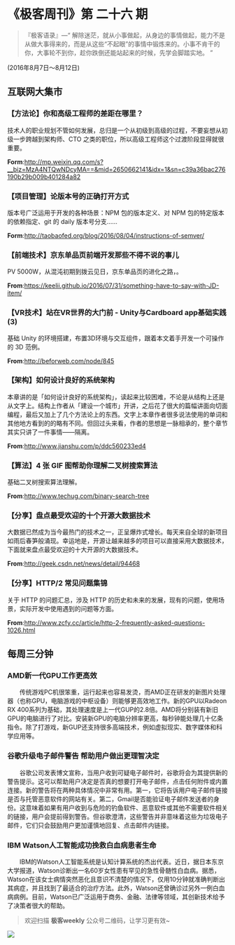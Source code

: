 # 《极客周刊》第 二十六 期

>『极客语录』—“  解除迷茫，就从小事做起，从身边的事情做起，能力不是从做大事得来的，而是从这些“不起眼”的事情中锻炼来的。小事不肯干的你，大事轮不到你，趁你跌倒还能站起来的时候，先学会脚踏实地。 ”  

(2016年8月7日～8月12日)

## 互联网大集市

### 【方法论】你和高级工程师的差距在哪里？

技术人的职业规划不管如何发展，总归是一个从初级到高级的过程，不要妄想从初级一步跨越到架构师、CTO 之类的职位，所以高级工程师这个过渡阶段显得就很重要。

**Form**:<http://mp.weixin.qq.com/s?__biz=MzA4NTQwNDcyMA==&mid=2650662141&idx=1&sn=c39a36bac276190b29b009b401284a82>

### 【项目管理】论版本号的正确打开方式

版本号广泛运用于开发的各种场景：NPM 包的版本定义、对 NPM 包的特定版本的依赖指定、git 的 daily 版本号分支……

**Form**:<http://taobaofed.org/blog/2016/08/04/instructions-of-semver/>

### 【前端技术】京东单品页前端开发那些不得不说的事儿

PV 5000W，从混沌初期到拨云见日，京东单品页的进化之路，。

**From**:<https://keelii.github.io/2016/07/31/something-have-to-say-with-JD-item/>

### 【VR技术】站在VR世界的大门前 - Unity与Cardboard app基础实践(3)

基础 Unity 的环境搭建，布置3D环境与交互组件，跟着本文着手开发一个可操作的 3D 范例。

**From**:<http://beforweb.com/node/845>

### 【架构】如何设计良好的系统架构

本章讲的是「如何设计良好的系统架构」，读起来比较困难，不论是从结构上还是从文字上。结构上作者从「建设一个城市」开讲，之后花了很大的篇幅讲面向切面编程，最后又加上了几个方法论上的东西。文字上本章作者很多说法使用的单词和其他地方看到的的略有不同。但回过头来看，作者的思想是一脉相承的，整个章节其实只讲了一件事情——隔离。

**From**:<http://www.jianshu.com/p/ddc560233ed4>

### 【算法】4 张 GIF 图帮助你理解二叉树搜索算法

基础二叉树搜索算法理解。

**From**:<http://www.techug.com/binary-search-tree>

### 【分享】盘点最受欢迎的十个开源大数据技术

大数据已然成为当今最热门的技术之一，正呈爆炸式增长。每天来自全球的新项目如雨后春笋般涌现。幸运地是，开源让越来越多的项目可以直接采用大数据技术，下面就来盘点最受欢迎的十大开源的大数据技术。

**From**:<http://geek.csdn.net/news/detail/94468>

### 【分享】HTTP/2 常见问题集锦

关于 HTTP 的问题汇总，涉及 HTTP 的历史和未来的发展，现有的问题，使用场景，实际开发中使用遇到的问题等方面。

**From**:<http://www.zcfy.cc/article/http-2-frequently-asked-questions-1026.html>

## 每周三分钟

### AMD新一代GPU工作更高效

　　传统游戏PC机很笨重，运行起来也容易发烫，而AMD正在研发的新图片处理器（也称GPU，电脑游戏的中枢设备）则能够更高效地工作。新的GPU以Radeon RX 400系列为基础，其处理速度是上一代GUP的2.8倍。AMD将分别装有新旧GPU的电脑进行了对比。安装新GPU的电脑分辨率更高，每秒钟能处理几十亿条指令。除了打游戏，新GUP还支持很多高端技术，例如虚拟现实、数字媒体和科学应用等。

### 谷歌升级电子邮件警告 帮助用户做出更理智决定

　　谷歌公司发表博文宣称，当用户收到可疑电子邮件时，谷歌将会为其提供新的警告提示。这可以帮助用户决定是否真的想要打开电子邮件，点击任何附件或内置连接。新的警告将在两种具体情况中非常有用。第一，它将告诉用户电子邮件链接是否与托管恶意软件的网站有关。第二，Gmail是否能验证电子邮件发送者的身份。这意味着如果有用户收到与危险的钓鱼软件、恶意软件或其他不需要软件相关的链接，用户会提前得到警告。但谷歌澄清，这些警告并非意味着这些为垃圾电子邮件，它们只会鼓励用户更加谨慎地回复、点击邮件内链接。

### IBM Watson人工智能成功挽救白血病患者生命

　　IBM的Watson人工智能系统是认知计算系统的杰出代表。近日，据日本东京大学报道，Watson诊断出一名60岁女性患有罕见的急性骨髄性白血病。据悉，Watson在该女士病情突然恶化且意识不清楚的情况下，仅用10分钟就准确判断出其病症，并且找到了最适合的治疗方法。此外，Watson还曾确诊过另外一例白血病病例。目前，Watson已广泛运用于商务、金融、法律等领域，其创新技术给予了决策者很大的帮助。

> 欢迎扫描 **极客weekly** 公众号二维码，让学习更有效~

![](images/weixin.jpg)
